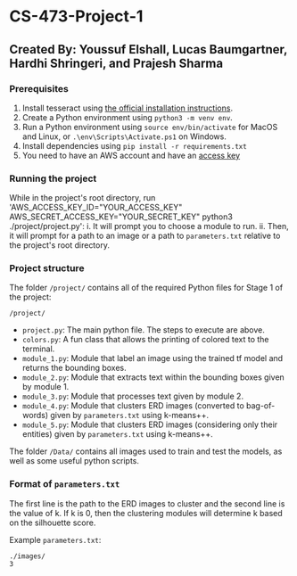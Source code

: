 # CS-473-Project-1
## Created By: Youssuf Elshall, Lucas Baumgartner, Hardhi Shringeri, and Prajesh Sharma

### Prerequisites
1. Install tesseract using [the official installation instructions](https://tesseract-ocr.github.io/tessdoc/Installation.html).
2. Create a Python environment using `python3 -m venv env`.
3. Run a Python environment using `source env/bin/activate` for MacOS and Linux, or `.\env\Scripts\Activate.ps1` on Windows.
4. Install dependencies using `pip install -r requirements.txt`
5. You need to have an AWS account and have an [access key](https://docs.aws.amazon.com/general/latest/gr/aws-sec-cred-types.html#access-keys-about)

### Running the project
While in the project's root directory, run 'AWS_ACCESS_KEY_ID="YOUR_ACCESS_KEY" AWS_SECRET_ACCESS_KEY="YOUR_SECRET_KEY" python3 ./project/project.py':
    i. It will prompt you to choose a module to run.
    ii. Then, it will prompt for a path to an image or a path to `parameters.txt` relative to the project's root directory.

### Project structure
The folder `/project/` contains all of the required Python files for Stage 1 of the project:

`/project/`
- `project.py`: The main python file. The steps to execute are above.
- `colors.py`: A fun class that allows the printing of colored text to the terminal.
- `module_1.py`: Module that label an image using the trained tf model and returns the bounding boxes.
- `module_2.py`: Module that extracts text within the bounding boxes given by module 1.
- `module_3.py`: Module that processes text given by module 2.
- `module_4.py`: Module that clusters ERD images (converted to bag-of-words) given by `parameters.txt` using k-means++.
- `module_5.py`: Module that clusters ERD images (considering only their entities) given by `parameters.txt` using k-means++.

The folder `/Data/` contains all images used to train and test the models, as well as some useful python scripts.

### Format of `parameters.txt`
The first line is the path to the ERD images to cluster and the second line is the value of k. If k is 0, then the clustering modules will determine k based on the silhouette score.

Example `parameters.txt`:
```
./images/
3
```
